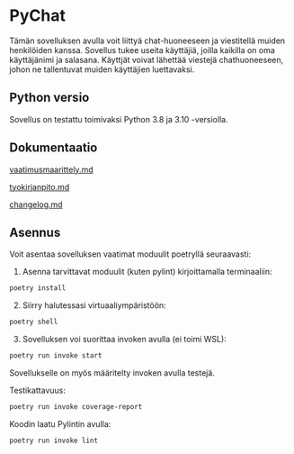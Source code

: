 # PyChat

Tämän sovelluksen avulla voit liittyä chat-huoneeseen ja viestitellä muiden henkilöiden kanssa. Sovellus tukee useita käyttäjiä, joilla kaikilla on oma käyttäjänimi ja salasana. Käyttjät voivat lähettää viestejä chathuoneeseen, johon ne tallentuvat muiden käyttäjien luettavaksi.

## Python versio

Sovellus on testattu toimivaksi Python 3.8 ja 3.10 -versiolla.

## Dokumentaatio

[vaatimusmaarittely.md](https://github.com/Pikipum/ot-harjoitustyo/blob/master/pychat/dokumentaatio/vaatimusmaarittely.md)

[tyokirjanpito.md](https://github.com/Pikipum/ot-harjoitustyo/blob/master/pychat/dokumentaatio/tyokirjanpito.md)

[changelog.md](https://github.com/Pikipum/ot-harjoitustyo/blob/master/pychat/dokumentaatio/changelog.md)

## Asennus

Voit asentaa sovelluksen vaatimat moduulit poetryllä seuraavasti:

1. Asenna tarvittavat moduulit (kuten pylint) kirjoittamalla terminaaliin:

```bash
poetry install
```

2. Siirry halutessasi virtuaaliympäristöön:

```bash
poetry shell
```

3. Sovelluksen voi suorittaa invoken avulla (ei toimi WSL):

```bash
poetry run invoke start
```

Sovellukselle on myös määritelty invoken avulla testejä. 

Testikattavuus:

```bash
poetry run invoke coverage-report
```
Koodin laatu Pylintin avulla:

```bash
poetry run invoke lint
```

